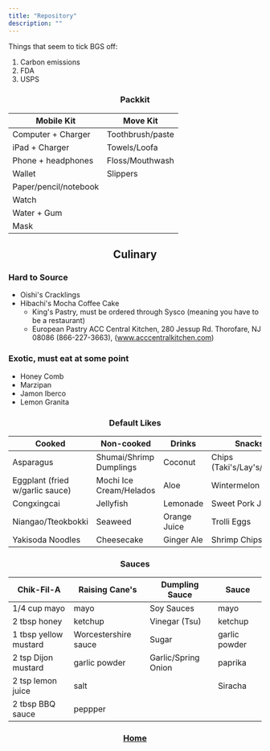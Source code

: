 ```yaml
---
title: "Repository"
description: ""
---
```


Things that seem to tick BGS off:

1. Carbon emissions
2. FDA
3. USPS


<div style="text-align: center;">  

### Packkit
</div>

Mobile Kit 				|Move Kit      			
------------------------|--------------------|
Computer + Charger		|Toothbrush/paste
iPad + Charger			|Towels/Loofa
Phone + headphones		|Floss/Mouthwash
Wallet					|Slippers
Paper/pencil/notebook	|
Watch					|
Water + Gum				|
Mask					|

<div style="text-align: center;">  

## Culinary
</div>

### Hard to Source
- Oishi's Cracklings
- Hibachi's Mocha Coffee Cake
	- King's Pastry, must be ordered through Sysco (meaning you have to be a restaurant)
	- European Pastry ACC Central Kitchen, 280 Jessup Rd. Thorofare, NJ 08086 (866-227-3663), 
	(www.acccentralkitchen.com)

### Exotic, must eat at some point
- Honey Comb
- Marzipan
- Jamon Iberco
- Lemon Granita

<div style="text-align: center;">  

### Default Likes
</div>

Cooked						    |Non-cooked       		 |Drinks		     |Snacks
--------------------------------|------------------------|-------------------|-----
Asparagus 		  				|Shumai/Shrimp Dumplings |Coconut			 |Chips (Taki's/Lay's/Kettle)
Eggplant (fried w/garlic sauce) |Mochi Ice Cream/Helados |Aloe				 |Wintermelon Candy
Congxingcai 					|Jellyfish			     |Lemonade		 	 |Sweet Pork Jerky
Niangao/Tteokbokki   			|Seaweed				 |Orange Juice		 |Trolli Eggs
Yakisoda Noodles     			|Cheesecake				 |Ginger Ale	 	 |Shrimp Chips

<div style="text-align: center;">  

### Sauces
</div>

Chik-Fil-A			  |Raising Cane's       |Dumpling Sauce     |Sauce
----------------------|---------------------|-------------------|-----
1/4 cup mayo 		  |mayo 				|Soy Sauces			|mayo
2 tbsp honey 		  |ketchup 				|Vinegar (Tsu)		|ketchup
1 tbsp yellow mustard |Worcestershire sauce |Sugar				|garlic powder
2 tsp Dijon mustard   |garlic powder		|Garlic/Spring Onion|paprika
2 tsp lemon juice     |salt					|					|Siracha
2 tbsp BBQ sauce      |peppper 


<div style="text-align: center;">  

### [Home](/Anthology)
</div>